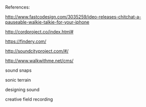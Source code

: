 References:

http://www.fastcodesign.com/3035259/ideo-releases-chitchat-a-pauseable-walkie-talkie-for-your-iphone

http://cordproject.co/index.html#

https://findery.com/

http://soundcityproject.com/#/

http://www.walkwithme.net/cms/

sound snaps

sonic terrain 

designing sound

creative field recording

